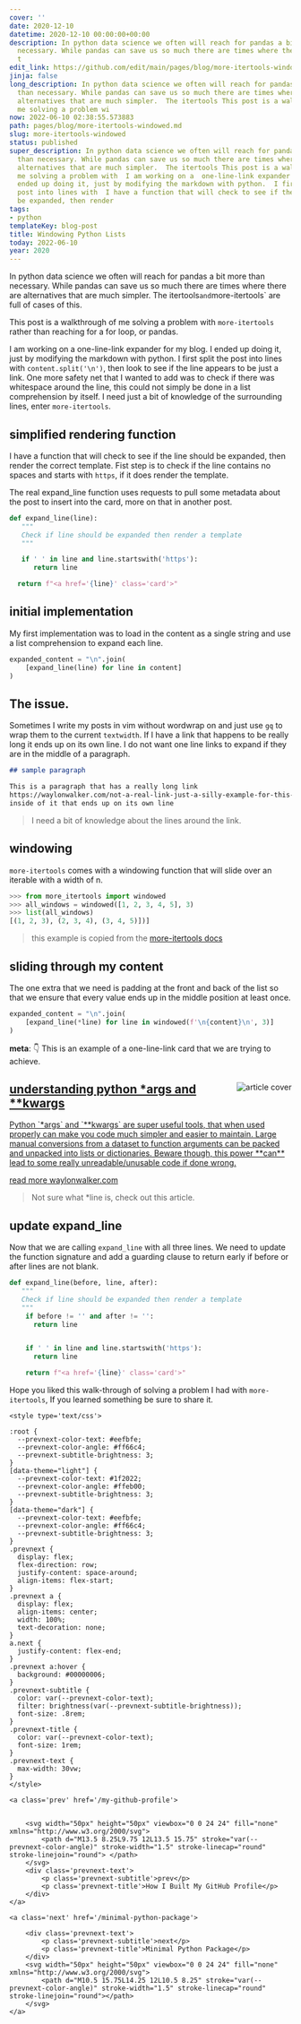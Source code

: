 ```yaml
---
cover: ''
date: 2020-12-10
datetime: 2020-12-10 00:00:00+00:00
description: In python data science we often will reach for pandas a bit more than
  necessary. While pandas can save us so much there are times where there are alternatives
  t
edit_link: https://github.com/edit/main/pages/blog/more-itertools-windowed.md
jinja: false
long_description: In python data science we often will reach for pandas a bit more
  than necessary. While pandas can save us so much there are times where there are
  alternatives that are much simpler.  The itertools This post is a walkthrough of
  me solving a problem wi
now: 2022-06-10 02:38:55.573883
path: pages/blog/more-itertools-windowed.md
slug: more-itertools-windowed
status: published
super_description: In python data science we often will reach for pandas a bit more
  than necessary. While pandas can save us so much there are times where there are
  alternatives that are much simpler.  The itertools This post is a walkthrough of
  me solving a problem with  I am working on a  one-line-link expander for my blog.  I
  ended up doing it, just by modifying the markdown with python.  I first split the
  post into lines with  I have a function that will check to see if the line should
  be expanded, then render
tags:
- python
templateKey: blog-post
title: Windowing Python Lists
today: 2022-06-10
year: 2020
---
```


In python data science we often will reach for pandas a bit more than necessary. While pandas can save us so much there are times where there are alternatives that are much simpler.  The itertools` and `more-itertools` are full of cases of this.

This post is a walkthrough of me solving a problem with `more-itertools` rather than reaching for a for loop, or pandas.

I am working on a  one-line-link expander for my blog.  I ended up doing it, just by modifying the markdown with python.  I first split the post into lines with `content.split('\n')`, then look to see if the line appears to be just a link.  One more safety net that I wanted to add was to check if there was whitespace around the line, this could not simply be done in a list comprehension by itself.  I need just a bit of knowledge of the surrounding lines, enter `more-itertools`.


## simplified rendering function

I have a function that will check to see if the line should be expanded, then render the correct template.  Fist step is to check if the line contains no spaces and starts with `https`, if it
does render the template. 

The real expand_line function uses requests to pull some metadata about the post to insert into the card, more on that in another post.

``` python
def expand_line(line):
   """
   Check if line should be expanded then render a template
   """

   if ' ' in line and line.startswith('https'):
      return line

  return f"<a href='{line}' class='card'>"
```

## initial implementation

My first implementation was to load in the content as a single string and use a list comprehension to expand each line.

``` python
expanded_content = "\n".join(
    [expand_line(line) for line in content]
)
```

## The issue.

Sometimes I write my posts in vim without wordwrap on and just use `gq` to wrap them to the current `textwidth`.  If I have a link that happens to be really long it ends up on its own line.  I do not want one line links to expand if they are in the middle of a paragraph.

``` markdown
## sample paragraph

This is a paragraph that has a really long link
https://waylonwalker.com/not-a-real-link-just-a-silly-example-for-this-post
inside of it that ends up on its own line
```

> I need a bit of knowledge about the lines around the link.


## windowing

`more-itertools` comes with a windowing function that will slide over an iterable with a width of n.

``` python
>>> from more_itertools import windowed
>>> all_windows = windowed([1, 2, 3, 4, 5], 3)
>>> list(all_windows)
[(1, 2, 3), (2, 3, 4), (3, 4, 5)])]
```

> this example is copied from the [more-itertools docs](https://more-itertools.readthedocs.io/en/stable/api.html#more_itertools.windowed)

## sliding through my content

The one extra that we need is padding at the front and back of the list so that we ensure that every value ends up in the middle position at least once.


``` python
expanded_content = "\n".join(
    [expand_line(*line) for line in windowed(f'\n{content}\n', 3)]
)
```

**meta**: 👇  This is an example of a one-line-link card that we are trying to achieve.


<a class="onelinelink" href="https://waylonwalker.com/python-args-kwargs/">
<img style="float: right;" align='right' src="https://images.waylonwalker.com/python-args-kwargs-slides-dev_250x105.png" alt="article cover">
<div class="right">
    <h2>understanding python *args and **kwargs</h2>
    <p class="description">
    Python `*args` and `**kwargs` are super useful tools, that when used properly can make you code much simpler and easier to maintain.  Large manual conversions from a dataset to function arguments can be packed and unpacked into lists or dictionaries. Beware though, this power **can** lead to some really unreadable/unusable code if done wrong.
    </p>
    <p class="url">
    <span class="read-more">read more</span>  waylonwalker.com
    </p>
</div>
</a>


> Not sure what *line is, check out this article.


## update expand_line

Now that we are calling `expand_line` with all three lines.  We need to update the function signature and add a guarding clause to return early if before or after lines are not blank.

``` python
def expand_line(before, line, after):
   """
   Check if line should be expanded then render a template
   """
    if before != '' and after != '':
      return line


    if ' ' in line and line.startswith('https'):
      return line

    return f"<a href='{line}' class='card'>"
```


Hope you liked this walk-through of solving a problem I had with `more-itertools`, If you learned something be sure to share it.
<div class='prevnext'>

    <style type='text/css'>

    :root {
      --prevnext-color-text: #eefbfe;
      --prevnext-color-angle: #ff66c4;
      --prevnext-subtitle-brightness: 3;
    }
    [data-theme="light"] {
      --prevnext-color-text: #1f2022;
      --prevnext-color-angle: #ffeb00;
      --prevnext-subtitle-brightness: 3;
    }
    [data-theme="dark"] {
      --prevnext-color-text: #eefbfe;
      --prevnext-color-angle: #ff66c4;
      --prevnext-subtitle-brightness: 3;
    }
    .prevnext {
      display: flex;
      flex-direction: row;
      justify-content: space-around;
      align-items: flex-start;
    }
    .prevnext a {
      display: flex;
      align-items: center;
      width: 100%;
      text-decoration: none;
    }
    a.next {
      justify-content: flex-end;
    }
    .prevnext a:hover {
      background: #00000006;
    }
    .prevnext-subtitle {
      color: var(--prevnext-color-text);
      filter: brightness(var(--prevnext-subtitle-brightness));
      font-size: .8rem;
    }
    .prevnext-title {
      color: var(--prevnext-color-text);
      font-size: 1rem;
    }
    .prevnext-text {
      max-width: 30vw;
    }
    </style>
    
    <a class='prev' href='/my-github-profile'>
    

        <svg width="50px" height="50px" viewbox="0 0 24 24" fill="none" xmlns="http://www.w3.org/2000/svg">
            <path d="M13.5 8.25L9.75 12L13.5 15.75" stroke="var(--prevnext-color-angle)" stroke-width="1.5" stroke-linecap="round" stroke-linejoin="round"> </path>
        </svg>
        <div class='prevnext-text'>
            <p class='prevnext-subtitle'>prev</p>
            <p class='prevnext-title'>How I Built My GitHub Profile</p>
        </div>
    </a>
    
    <a class='next' href='/minimal-python-package'>
    
        <div class='prevnext-text'>
            <p class='prevnext-subtitle'>next</p>
            <p class='prevnext-title'>Minimal Python Package</p>
        </div>
        <svg width="50px" height="50px" viewbox="0 0 24 24" fill="none" xmlns="http://www.w3.org/2000/svg">
            <path d="M10.5 15.75L14.25 12L10.5 8.25" stroke="var(--prevnext-color-angle)" stroke-width="1.5" stroke-linecap="round" stroke-linejoin="round"></path>
        </svg>
    </a>
  </div>
